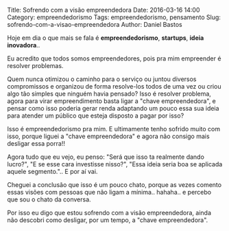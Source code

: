 Title: Sofrendo com a visão empreendedora
Date: 2016-03-16 14:00
Category: empreendedorismo
Tags: empreendedorismo, pensamento
Slug: sofrendo-com-a-visao-empreendedora
Author: Daniel Bastos


Hoje em dia o que mais se fala é **empreendedorismo**, **startups**, **ideia
inovadora**..

Eu acredito que todos somos empreendedores, pois pra mim empreender é resolver
problemas.


Quem nunca otimizou o caminho para o serviço ou juntou diversos compromissos e
organizou de forma resolve-los todos de uma vez ou criou algo tão simples que
ninguém havia pensado?
Isso é resolver problema, agora para virar empreendimento basta ligar a "chave
empreendedora", e pensar como isso poderia gerar renda adaptando um pouco essa
sua ideia para atender um público que esteja disposto a pagar por isso?

Isso é empreendedorismo pra mim. E ultimamente tenho sofrido muito com isso,
porque liguei a "chave empreendedora" e agora não consigo mais desligar essa porra!!

Agora tudo que eu vejo, eu penso: "Será que isso ta realmente dando lucro?",
"E se esse cara investisse nisso?", "Essa ideia seria boa se aplicada aquele
segmento.".. E por aí vai.

Cheguei a conclusão que isso é um pouco chato, porque as vezes comento essas
visões com pessoas que não ligam a mínima.. hahaha.. e percebo que sou o chato
da conversa.

Por isso eu digo que estou sofrendo com a visão empreendedora, ainda não descobri
como desligar, por um tempo, a "chave empreendedora".
